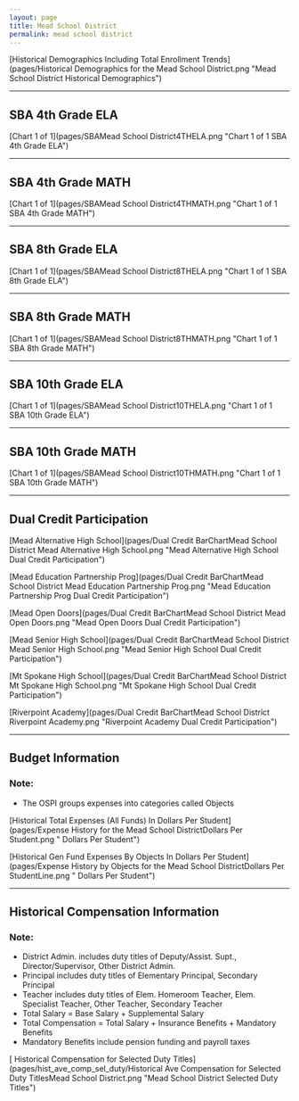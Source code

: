 ```yaml
---
layout: page
title: Mead School District
permalink: mead school district
---
```



[Historical Demographics Including Total Enrollment Trends](pages/Historical Demographics for the Mead School District.png "Mead School District Historical Demographics")

___

## SBA 4th Grade ELA

[Chart 1 of 1](pages/SBAMead School District4THELA.png "Chart 1 of 1 SBA 4th Grade ELA")


___

## SBA 4th Grade MATH

[Chart 1 of 1](pages/SBAMead School District4THMATH.png "Chart 1 of 1 SBA 4th Grade MATH")


___

## SBA 8th Grade ELA

[Chart 1 of 1](pages/SBAMead School District8THELA.png "Chart 1 of 1 SBA 8th Grade ELA")


___

## SBA 8th Grade MATH

[Chart 1 of 1](pages/SBAMead School District8THMATH.png "Chart 1 of 1 SBA 8th Grade MATH")


___

## SBA 10th Grade ELA

[Chart 1 of 1](pages/SBAMead School District10THELA.png "Chart 1 of 1 SBA 10th Grade ELA")


___

## SBA 10th Grade MATH

[Chart 1 of 1](pages/SBAMead School District10THMATH.png "Chart 1 of 1 SBA 10th Grade MATH")


___

## Dual Credit Participation

[Mead Alternative High School](pages/Dual Credit BarChartMead School District Mead Alternative High School.png "Mead Alternative High School Dual Credit Participation")

[Mead Education Partnership Prog](pages/Dual Credit BarChartMead School District Mead Education Partnership Prog.png "Mead Education Partnership Prog Dual Credit Participation")

[Mead Open Doors](pages/Dual Credit BarChartMead School District Mead Open Doors.png "Mead Open Doors Dual Credit Participation")

[Mead Senior High School](pages/Dual Credit BarChartMead School District Mead Senior High School.png "Mead Senior High School Dual Credit Participation")

[Mt Spokane High School](pages/Dual Credit BarChartMead School District Mt Spokane High School.png "Mt Spokane High School Dual Credit Participation")

[Riverpoint Academy](pages/Dual Credit BarChartMead School District Riverpoint Academy.png "Riverpoint Academy Dual Credit Participation")


___

## Budget Information
### Note:
- The OSPI groups expenses into categories called Objects

[Historical Total Expenses (All Funds) In Dollars Per Student](pages/Expense History for the Mead School DistrictDollars Per Student.png " Dollars Per Student")

[Historical Gen Fund Expenses By Objects In Dollars Per Student](pages/Expense History by Objects for the Mead School DistrictDollars Per StudentLine.png " Dollars Per Student")


___

## Historical Compensation Information
### Note:
- District Admin. includes duty titles of Deputy/Assist. Supt., Director/Supervisor, Other District Admin.
- Principal includes duty titles of Elementary Principal, Secondary Principal
- Teacher includes duty titles of Elem. Homeroom Teacher, Elem. Specialist Teacher, Other Teacher, Secondary Teacher
- Total Salary = Base Salary + Supplemental Salary
- Total Compensation = Total Salary + Insurance Benefits + Mandatory Benefits
- Mandatory Benefits include pension funding and payroll taxes

[ Historical Compensation for Selected Duty Titles](pages/hist_ave_comp_sel_duty/Historical Ave Compensation for Selected Duty TitlesMead School District.png "Mead School District Selected Duty Titles")


